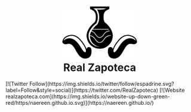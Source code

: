 <h1 align="center">
  <br>
  <a href="https://realzapoteca.com/"><img src="https://raw.githubusercontent.com/RealZapoteca/coming-soon-landing-page/master/dist/img/realzapoteca.png" alt="Real Zapoteca" width="200"></a>
  <br>
  Real Zapoteca
  <br>
</h1>
[![Twitter Follow](https://img.shields.io/twitter/follow/espadrine.svg?label=Follow&style=social)](https://twitter.com/RealZapoteca)
[![Website realzapoteca.com](https://img.shields.io/website-up-down-green-red/https/naereen.github.io.svg)](https://naereen.github.io/)
